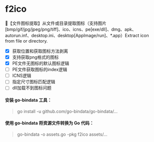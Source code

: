 # f2ico
🔬【文件图标提取】从文件或目录提取图标（支持图片[bmp\/gif\/jpg\/jpeg\/png\/tiff]、ico、icns、pe[exe\/dll]、dmg、apk、autorun.inf、desktop.ini、desktop[AppImage\/run]、\*.app）Extract icon from file or directory.

- [x] 获取位置和获取图标方法剥离
- [x] 支持获取png格式的图标
- [x] PE文件无图标的默认图标逻辑
- [ ] PE文件获取图标的index逻辑
- [ ] ICNS逻辑
- [ ] 指定尺寸图标匹配逻辑
- [ ] dll加载不到图标问题

#### 安装 go-bindata 工具：
> go install -u github.com/go-bindata/go-bindata/...

#### 使用 go-bindata 将资源文件转换为 Go 代码：
> go-bindata -o assets.go -pkg f2ico assets/...
